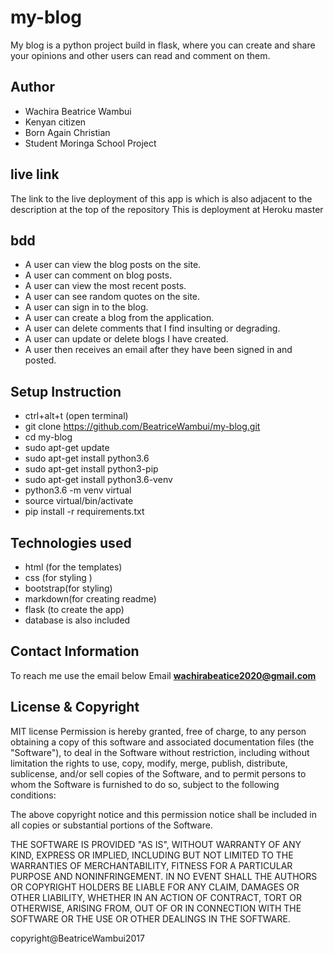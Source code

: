 # my-blog
My blog is a python project build in flask, where you can create and share your opinions and other users can read and comment on them. 

## Author 
* Wachira Beatrice Wambui
* Kenyan citizen
* Born Again Christian
* Student Moringa School Project

## live link 
The link to the live deployment of this app is 
which is also adjacent to the description at the top of the repository This is deployment at Heroku master

## bdd
* A user can  view the blog posts on the site.
* A user can comment on blog posts.
* A user can view the most recent posts.
* A user can see random quotes on the site.
* A user can sign in to the blog.
* A user can create a blog from the application.
* A user can  delete comments that I find insulting or degrading.
* A user can update or delete blogs I have created.
* A user then receives an email after they have been signed in and posted.

 ## Setup Instruction
* ctrl+alt+t (open terminal)
* git clone https://github.com/BeatriceWambui/my-blog.git
* cd my-blog
* sudo apt-get update
* sudo apt-get install python3.6
* sudo apt-get install python3-pip
* sudo apt-get install python3.6-venv
* python3.6 -m venv virtual
* source virtual/bin/activate
* pip install -r requirements.txt


## Technologies used
* html (for the templates)
* css (for styling )
* bootstrap(for styling)
* markdown(for creating readme)
* flask (to create the app)
* database is also included

## Contact Information
To reach me use the email below
Email
**wachirabeatice2020@gmail.com**

## License & Copyright
  MIT license
  Permission is hereby granted, free of charge, to any person obtaining a copy
of this software and associated documentation files (the "Software"), to deal
in the Software without restriction, including without limitation the rights
to use, copy, modify, merge, publish, distribute, sublicense, and/or sell
copies of the Software, and to permit persons to whom the Software is
furnished to do so, subject to the following conditions:

The above copyright notice and this permission notice shall be included in all
copies or substantial portions of the Software.

THE SOFTWARE IS PROVIDED "AS IS", WITHOUT WARRANTY OF ANY KIND, EXPRESS OR
IMPLIED, INCLUDING BUT NOT LIMITED TO THE WARRANTIES OF MERCHANTABILITY,
FITNESS FOR A PARTICULAR PURPOSE AND NONINFRINGEMENT. IN NO EVENT SHALL THE
AUTHORS OR COPYRIGHT HOLDERS BE LIABLE FOR ANY CLAIM, DAMAGES OR OTHER
LIABILITY, WHETHER IN AN ACTION OF CONTRACT, TORT OR OTHERWISE, ARISING FROM,
OUT OF OR IN CONNECTION WITH THE SOFTWARE OR THE USE OR OTHER DEALINGS IN THE
SOFTWARE.

  copyright@BeatriceWambui2017

